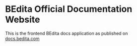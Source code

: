 # BEdita Official Documentation Website

This is the frontend BEdita docs application as published on [docs.bedita.com](http://docs.bedita.com)

